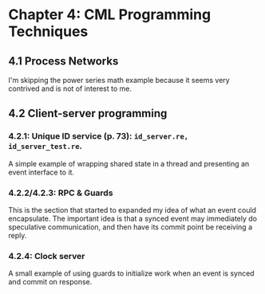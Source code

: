 # Chapter 4: CML Programming Techniques

## 4.1 Process Networks

I'm skipping the power series math example because it seems very contrived and is not of interest to me.

## 4.2 Client-server programming

### 4.2.1: Unique ID service (p. 73): `id_server.re, id_server_test.re`.

A simple example of wrapping shared state in a thread and presenting an event interface to it.

### 4.2.2/4.2.3: RPC & Guards

This is the section that started to expanded my idea of what an event could encapsulate.
The important idea is that a synced event may immediately do speculative communication,
and then have its commit point be receiving a reply.

### 4.2.4: Clock server

A small example of using guards to initialize work when an event is synced and commit on response.
